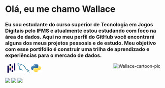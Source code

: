 # Olá, eu me chamo Wallace

### Eu sou estudante do curso superior de Tecnologia em Jogos Digitais pelo IFMS e atualmente estou estudando com foco na área de dados. Aqui no meu perfil do GitHub você encontrará alguns dos meus projetos pessoais e de estudo. Meu objetivo com esse portifólio é construir uma trilha de aprendizado e experiências para o mercado de dados. 

  <img align="left" alt="icon-sql" height="30" width="40" src="https://raw.githubusercontent.com/devicons/devicon/master/icons/pandas/pandas-original.svg">
  <img align="left" alt="icon-Unity" height="30" width="40" src="https://raw.githubusercontent.com/devicons/devicon/master/icons/mysql/mysql-original.svg">
  <img align="left" alt="icon-python" height="30" width="40" src="https://raw.githubusercontent.com/devicons/devicon/master/icons/python/python-original.svg">
  <img align="right" alt="Wallace-cartoon-pic" height="150" src="[https://instagram.fdou2-1.fna.fbcdn.net/v/t51.2885-19/338777865_627641096046674_274923705460131470_n.jpg?stp=dst-jpg_s150x150&_nc_ht=instagram.fdou2-1.fna.fbcdn.net&_nc_cat=102&_nc_ohc=rWTdBz6_XP4AX_BR_A8&edm=AOQ1c0wBAAAA&ccb=7-5&oh=00_AfBy_4ORrmd38kggrwS6zW8V_2duZgRoDUkvVv5-XqNz1g&oe=65E13A16&_nc_sid=8b3546](https://instagram.fdou2-1.fna.fbcdn.net/v/t51.2885-19/338777865_627641096046674_274923705460131470_n.jpg?stp=dst-jpg_s150x150_tt6&_nc_ht=instagram.fdou2-1.fna.fbcdn.net&_nc_cat=102&_nc_ohc=GaZ0QxCK_EUQ7kNvgEnt4xn&_nc_gid=c9eedfa3f99a4a5b9c3cc10b8981e120&edm=AOQ1c0wBAAAA&ccb=7-5&oh=00_AYCCnCerMuvKnJX3MFAasjMQN0XHicAzwRyVvxVr7vb3fg&oe=67665CD6&_nc_sid=8b3546)">
</div>
<br>

  ##
 
<div> 
  <a href="https://www.instagram.com/wall_ace_win/" target="_blank"><img src="https://img.shields.io/badge/-Instagram-%23E4405F?style=for-the-badge&logo=instagram&logoColor=white" target="_blank"></a>
  <a href = "mailto:wallace.py@gmail.com"><img src="https://img.shields.io/badge/-Gmail-%23333?style=for-the-badge&logo=gmail&logoColor=white" target="_blank"></a>
  <a href="https://www.linkedin.com/in/wallace-winkler/" target="_blank"><img src="https://img.shields.io/badge/-LinkedIn-%230077B5?style=for-the-badge&logo=linkedin&logoColor=white" target="_blank"></a> 
  
</div>
